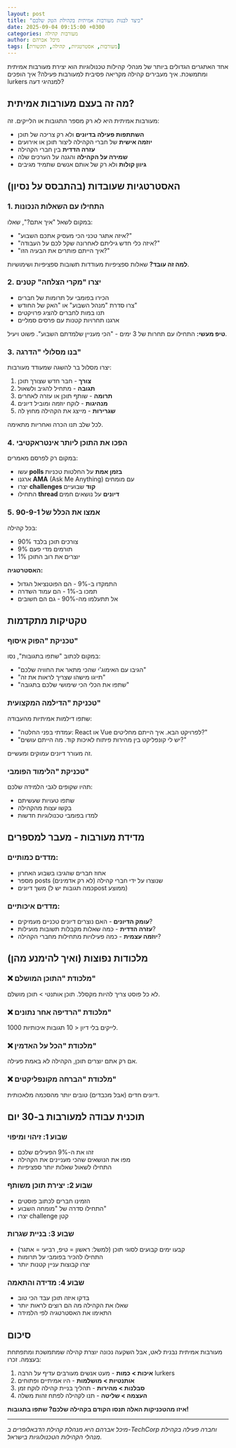 ```yaml
---
layout: post
title: "כיצד לבנות מעורבות אמיתית בקהילת הטק שלכם"
date: 2025-09-04 09:15:00 +0300
categories: מעורבות קהילה
author: מיכל אברהם
tags: [מעורבות, אסטרטגיות, קהילה, תקשורת]
---
```


אחד האתגרים הגדולים ביותר של מנהלי קהילות טכנולוגיות הוא יצירת מעורבות אמיתית ומתמשכת. איך מעבירים קהילה מקריאה פסיבית למעורבות פעילה? איך הופכים lurkers למנהיגי דעה?

## מה זה בעצם מעורבות אמיתית?

מעורבות אמיתית היא לא רק מספר התגובות או הלייקים. זה:

- **השתתפות פעילה בדיונים** ולא רק צריכה של תוכן
- **יוזמה אישית** של חברי הקהילה ליצור תוכן או אירועים
- **עזרה הדדית** בין חברי הקהילה
- **שמירה על הקהילה** והגנה על הערכים שלה
- **גיוון קולות** ולא רק של אותם אנשים שתמיד מגיבים

## האסטרטגיות שעובדות (בהתבסס על נסיון)

### 1. התחילו עם השאלות הנכונות

במקום לשאל "איך אתם?", שאלו:
- "איזה אתגר טכני הכי מעסיק אתכם השבוע?"
- "איזה כלי חדש גיליתם לאחרונה שקל לכם על העבודה?"
- "איך הייתם פותרים את הבעיה הזו?"

**למה זה עובד?** שאלות ספציפיות מעודדות תשובות ספציפיות ושימושיות.

### 2. יצרו "מקרי הצלחה" קטנים

- הכירו בפומבי על תרומות של חברים
- צרו סדרת "מנהל השבוע" או "האק של החודש"
- תנו במות לחברים להציג פרויקטים
- ארגנו תחרויות קטנות עם פרסים סמליים

**טיפ מעשי:** התחילו עם תחרות של 3 ימים - "הכי מעניין שלמדתם השבוע". פשוט ויעיל.

### 3. בנו מסלולי "הדרגה"

יצרו מסלול בר להשגה שמעודד מעורבות:
1. **צורך** - חבר חדש שצורך תוכן
2. **תגובה** - מתחיל להגיב ולשאול
3. **תרומה** - שותף תוכן או עזרה לאחרים
4. **מנהיגות** - לוקח יוזמה ומוביל דיונים
5. **שגרירות** - מייצג את הקהילה מחוץ לה

לכל שלב תנו הכרה ואחריות מתאימה.

### 4. הפכו את התוכן ליותר אינטראקטיבי

במקום רק לפרסם מאמרים:
- עשו **polls בזמן אמת** על החלטות טכניות
- ארגנו **AMA** (Ask Me Anything) עם מומחים
- יצרו **challenges קוד** שבועיים
- התחילו **thread דיונים** על נושאים חמים

### 5. אמצו את הכלל של 90-9-1

בכל קהילה:
- 90% צורכים תוכן בלבד
- 9% תורמים מדי פעם  
- 1% יוצרים את רוב התוכן

**האסטרטגיה:** 
- התמקדו ב-9% - הם הפוטנציאל הגדול
- תמכו ב-1% - הם עמוד השדרה
- אל תתעלמו מה-90% - גם הם חשובים

## טקטיקות מתקדמות

### טכניקת "הפוק איסוף"

במקום לכתוב "שתפו בתגובות", נסו:
- "הגיבו עם האימוג'י שהכי מתאר את החוויה שלכם"
- "תייגו מישהו שצריך לראות את זה"
- "שתפו את הכלי הכי שימושי שלכם בתגובה"

### טכניקת "הדילמה המקצועית"

שתפו דילמות אמיתיות מהעבודה:
- "עמדתי בפני החלטה: React או Vue לפרויקט הבא. איך הייתם מחליטים?"
- "יש לי קונפליקט בין מהירות פיתוח לאיכות קוד. מה הייתם עושים?"

זה מעורר דיונים עמוקים ומעשיים.

### טכניקת "הלימוד הפומבי"

תהיו שקופים לגבי הלמידה שלכם:
- שתפו טעויות שעשיתם
- בקשו עצות מהקהילה
- למדו בפומבי טכנולוגיות חדשות

## מדידת מעורבות - מעבר למספרים

### מדדים כמותיים:
- אחוז חברים שהגיבו בשבוע האחרון
- מספר posts שנוצרו על ידי חברי קהילה (לא רק אדמינים)
- משך דיונים (כמה תגובות יש לpost ממוצע)

### מדדים איכותיים:
- **עומק הדיונים** - האם נוצרים דיונים טכניים מעמיקים?
- **עזרה הדדית** - כמה שאלות מקבלות תשובות מועילות?
- **יוזמה עצמית** - כמה פעילויות מתחילות מחברי הקהילה?

## מלכודות נפוצות (ואיך להימנע מהן)

### ❌ מלכודת "התוכן המושלם"
לא כל פוסט צריך להיות מקסלל. תוכן אותנטי > תוכן מושלם.

### ❌ מלכודת "הרדיפה אחר נתונים"
1000 לייקים בלי דיון < 10 תגובות איכותיות.

### ❌ מלכודת "הכל על האדמין"
אם רק אתם יוצרים תוכן, הקהילה לא באמת פעילה.

### ❌ מלכודת "הברחה מקונפליקטים"
דיונים חדים (אבל מכבדים) טובים יותר מהסכמה מלאכותית.

## תוכנית עבודה למעורבות ב-30 יום

### שבוע 1: זיהוי ומיפוי
- זהו את ה-9% הפעילים שלכם
- מפו את הנושאים שהכי מעניינים את הקהילה
- התחילו לשאול שאלות יותר ספציפיות

### שבוע 2: יצירת תוכן משותף
- הזמינו חברים לכתוב פוסטים
- התחילו סדרה של "מומחה השבוע"
- יצרו challenge קטן

### שבוע 3: בניית שגרות
- קבעו ימים קבועים לסוגי תוכן (למשל: ראשון = טיפ, רביעי = אתגר)
- התחילו להכיר בפומבי על תרומות
- יצרו קבוצות עניין קטנות יותר

### שבוע 4: מדידה והתאמה
- בדקו איזה תוכן עבד הכי טוב
- שאלו את הקהילה מה הם רוצים לראות יותר
- התאימו את האסטרטגיה לפי הלמידה

## סיכום

מעורבות אמיתית נבנית לאט, אבל השקעה נכונה יוצרת קהילה שמתמשכת ומתפתחת בעצמה. זכרו:

1. **איכות > כמות** - מעט אנשים מעורבים עדיף על הרבה lurkers
2. **אותנטיות > מושלמות** - היו אמיתיים ופתוחים
3. **סבלנות > מהירות** - תהליך בניית קהילה לוקח זמן
4. **העצמה > שליטה** - תנו לקהילה לפתח זהות משלה

**איזו מהטכניקות האלה תנסו הקודם בקהילה שלכם? שתפו בתגובות!**

---

*מיכל אברהם היא מנהלת קהילת הדבאלופרים ב-TechCorp וחברה פעילה בקהילת מנהלי הקהילות הטכנולוגיות בישראל.*
